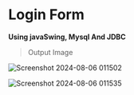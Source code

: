 # Login Form
**Using javaSwing, Mysql And JDBC**
>Output Image

![Screenshot 2024-08-06 011502](https://github.com/user-attachments/assets/e8595df2-712a-4ab3-95cf-13a416dc4676)

![Screenshot 2024-08-06 011535](https://github.com/user-attachments/assets/61880cb9-10fa-46f1-9654-02792239d5fe)
